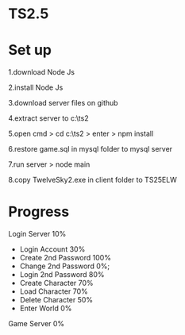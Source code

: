 # TS2.5

# Set up
1.download Node Js

2.install Node Js

3.download server files on github

4.extract server to c:\ts2

5.open cmd > cd c:\ts2 > enter > npm install

6.restore game.sql in mysql folder to mysql server

7.run server > node main

8.copy TwelveSky2.exe in client folder to TS25ELW


# Progress


Login Server 10%
- Login Account 30%
- Create 2nd Password 100%
- Change 2nd Password 0%;
- Login 2nd Password 80%
- Create Character 70%
- Load Character 70%
- Delete Character 50%
- Enter World 0%

Game Server 0%


